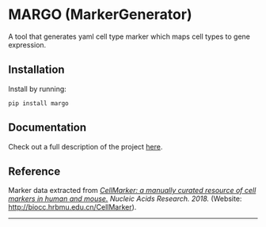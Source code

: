 # MARGO (MarkerGenerator)

A tool that generates yaml cell type marker which maps cell types to gene expression.    

## Installation

Install by running:
```
pip install margo
```

## Documentation

Check out a full description of the project [here](https://camlab-bioml.github.io/margo/).

## Reference

Marker data extracted from *[CellMarker: a manually curated resource of cell markers in human and mouse.](https://academic.oup.com/nar/article/47/D1/D721/5115823) Nucleic Acids Research. 2018.* (Website: http://biocc.hrbmu.edu.cn/CellMarker).

---------------------------------------


<!-- A tool which extracts marker data from *[CellMarker: a manually curated resource of cell markers in human and mouse.](https://academic.oup.com/nar/article/47/D1/D721/5115823) Nucleic Acids Research. 2018.* (Website: http://biocc.hrbmu.edu.cn/CellMarker) and generates cell type marker.

Usage:
```
astir-marker <input_csv> <output_yaml> -t/--tissue <tissue> 
```
The first row of the `<input_csv>` csv file (as column names) should be the feature names (protein genes) of the single-cell data. 

The outputting yaml file `<output_yaml>` contains a dictionary as follow:
```
cell_type:
  Basal epithelial cell:
  - Vimentin
  - Cytokeratin 14
  - Cytokeratin 5
  Epithelial cell:
  - SMA
  - Cytokeratin 8/18
  Luminal epithelial cell:
  - Cytokeratin 8/18
  - Cytokeratin 19
  Myoepithelial cell:
  - Cytokeratin 14
  - SMA
  - CD44
  ```

If `<tissue>` is specified, the outputting yaml file will only extract cell type mapping within the corresponding tissue. Otherwise, the whole dataset would be searched. -->
